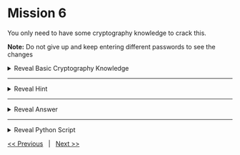 # Mission 6

You only need to have some cryptography knowledge to crack this.

**Note:** Do not give up and keep entering different passwords to see the changes

<details>
  <summary> Reveal Basic Cryptography Knowledge </summary>
  
  In this section, I will explain about how messages are encrypted. This is just the surface of what cryptography actually is and what I am going to explain is the very basic concept of encryption and decryption.

  (Before that, you also need to understand what ASCII is. If you already know what that is, feel free to skip this part.)<br>
  **[ASCII](https://en.wikipedia.org/wiki/ASCII):** ASCII is the most common character encoding standard. For example, a number '65' or '0100 0001' binary represents an uppercase character 'A'. There is a corresponding number for any character. But, why do we need a standard? There are multiple vendors across the world. If different vendors uses different kind of encoding method, the products made by them will not be able to understand each other.

  **How Encryption Works:** To encrypt a message there are basically two requirements. The first requirement is a message to encrypt and the second is an encryption algorithm. Encryption algorithm can be anything. For example, addition or subtraction. The message is processed using encryption algorithm and the output will be the **encrypted** message.
  
  **Example Encryption:** Let's say that we will encrypt a message 'ABC'. According to ASCII standard, they represent number '65', '66', and '67'. The encryption algorithm is **addition of 10 to each character**. So the encrypted output will be '75', '76', '77'. According to ASCII, these number represent 'KLM'. Therefore, we can get the encrypted message of 'KLM'.

  **How Decryption Works:** To decrypt the encrypted message 'KLM', we need to reverse the encryption algorithm. Since we already know the encryption algorithm, we can simply decrypt it by subtracting 10 to each character. And the decrypted message will be "ABC".
  
  This is just the most simple example of how encryption and decryption works. This simple concept is necessary to complete this mission.
</details>

---

<details>
  <summary> Reveal Hint </summary>
  
  **Hint:** Try typing 'aaa' and observe how many numbers are added to each character.
  
</details>

---

<details>
  <summary> Reveal Answer </summary>
  
  **Answer:** You can see that the first character is added by 0, the second character is added by 1, the third is added by 2 and so on. To decrypt, you simply need to subtract each character by their index value. You can either write a script to challenge yourself. Or, you can use a pen and paper to decrypt the message.

  <details>
  <summary>Reveal for Dummies</summary>

  **For Dummies:** If you can't understand the above explanation, I don't know how else to explain anymore.

  </details>
  
</details>

---

<details>
  <summary> Reveal Python Script </summary>
  
  The following script will help you to decrypt the encrypted message. 

  ```python
  def decrypt(data: str) -> str:
    res = ""
    for i, c in enumerate(data):
      res += chr(ord(c) - i)
    return res


  if __name__ == "__main__":
    data = str(input("Enter the encrypted message: "))
    print(f"Result: {decrypt(data)}")
  ```
  
</details>

[<< Previous](../Mission%205/) &nbsp;&nbsp;|&nbsp;&nbsp; [Next >>](../Mission%207/)
